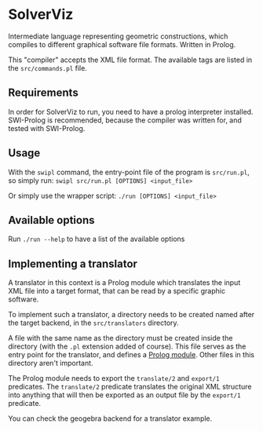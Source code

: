 # SolverViz
Intermediate language representing geometric constructions, which compiles to
different graphical software file formats. Written in Prolog.

This "compiler" accepts the XML file format. The available tags are listed
in the `src/commands.pl` file.

## Requirements

In order for SolverViz to run, you need to have a prolog interpreter installed.
SWI-Prolog is recommended, because the compiler was written for, and tested with
SWI-Prolog.

## Usage

With the `swipl` command, the entry-point file of the program is `src/run.pl`,
so simply run: `swipl src/run.pl [OPTIONS] <input_file>`

Or simply use the wrapper script: `./run [OPTIONS] <input_file>`

## Available options

Run `./run --help` to have a list of the available options

## Implementing a translator

A translator in this context is a Prolog module which translates
the input XML file into a target format, that can be read by a specific
graphic software.

To implement such a translator, a directory needs to be created named after
the target backend, in the `src/translators` directory.

A file with the same name as the directory must be created inside the directory
(with the `.pl` extension added of course). This file serves as the entry
point for the translator, and defines a
[Prolog module](https://www.swi-prolog.org/pldoc/man?section=modules). Other
files in this directory aren't important.

The Prolog module needs to export the `translate/2` and `export/1` predicates.
The `translate/2` predicate translates the original XML structure into
anything that will then be exported as an output file by the `export/1`
predicate.

You can check the geogebra backend for a translator example.
